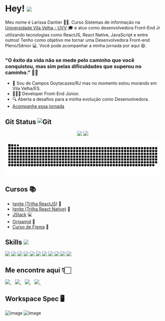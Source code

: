 # Hey! <img src = "https://raw.githubusercontent.com/MartinHeinz/MartinHeinz/master/wave.gif" width=25>

Meu nome é Larissa Dantier 🙋🏻. Curso Sistemas de informação na <a href="#" target="_blank">[Universidade Vila Velha - UVV](https://uvv.br/) 🎓</a> e atuo como desenvolvedora Front-End Jr utilizando tecnologias como ReactJS, React Native, JavaScript e entre outros! Tenho como objetivo me tornar uma Desenvolvedora Front-end Pleno/Sênior 💻. Você pode acompanhar a minha jornada por aqui 😄.

### "O êxito da vida não se mede pelo caminho que você conquistou, mas sim pelas dificuldades que superou no caminho." ✍🏻

- 📌 Sou de Campos Goytacazes/RJ mas no momento estou morando em Vila Velha/ES.
- 👩🏻‍💻 Developer Front-End Júnior.
- 🔍 Aberta a desafios para a minha evolução como Desenvolvedora.
- <a href="#" target="_blank">[Acompanhe essa jornada](https://github.com/larissadantier?tab=repositories)</a>
## Git Status <img src="https://media.giphy.com/media/W5eoZHPpUx9sapR0eu/giphy.gif" width=30 alt="Git"/>
<p align='center'>
  <a><img src="https://github-readme-stats.vercel.app/api?username=larissadantier&show_icons=true&count_private=true&theme=dark" width=350></a>
  <a><img src="https://github-readme-stats.vercel.app/api/top-langs/?username=larissadantier&layout=compact&theme=dark" width=293></a>
</p>

![Snake animation](https://github.com/larissadantier/larissadantier/blob/output/github-contribution-grid-snake.svg)

## Cursos 📚
- <a href="#" target="_blank">[Ignite (Trilha ReactJS)](https://rocketseat.com.br/ignite) 🚀</a>
- <a href="#" target="_blank">[Ignite (Trilha React Native)](https://rocketseat.com.br/ignite) 🚀</a>
- <a href="#" target="_blank">[JStack](https://jstack.com.br/) 💻</a>
- <a href="#" target="_blank">[Origamid](https://www.origamid.com) 🐺</a>
- <a href="#" target="_blank">[Curso de Figma](https://cursodefigma.com/) 🎨</a>

## Skills <img src = "https://media2.giphy.com/media/QssGEmpkyEOhBCb7e1/giphy.gif?cid=ecf05e47a0n3gi1bfqntqmob8g9aid1oyj2wr3ds3mg700bl&rid=giphy.gif" width = 22>

<a> <img width=32 src ='https://raw.githubusercontent.com/rahulbanerjee26/githubAboutMeGenerator/main/icons/html.svg'></a>
<a> <img width=32 src ='https://raw.githubusercontent.com/rahulbanerjee26/githubAboutMeGenerator/main/icons/css.svg'></a>
<a> <img width=32 src ='https://raw.githubusercontent.com/rahulbanerjee26/githubAboutMeGenerator/main/icons/reactjs.svg'></a>
<a> <img width=32 src ='https://raw.githubusercontent.com/rahulbanerjee26/githubAboutMeGenerator/main/icons/reactnative.svg'></a>
<a><img width=32 src ='https://raw.githubusercontent.com/rahulbanerjee26/githubAboutMeGenerator/main/icons/javascript.svg'></a>
<a><img width=32 src ='https://raw.githubusercontent.com/rahulbanerjee26/githubAboutMeGenerator/main/icons/typescript.svg'></a>
<a><img width=32 src ='https://raw.githubusercontent.com/rahulbanerjee26/githubAboutMeGenerator/main/icons/sass.svg'></a>
<a> <img width=32 src ='https://raw.githubusercontent.com/rahulbanerjee26/githubAboutMeGenerator/main/icons/nodejs.svg'></a>
<a> <img width=32 src ='https://raw.githubusercontent.com/rahulbanerjee26/githubAboutMeGenerator/main/icons/docker.svg'></a>
<a><img width=32 src ='https://raw.githubusercontent.com/rahulbanerjee26/githubAboutMeGenerator/main/icons/git.svg'></a>
<a><img width=32 src ='https://raw.githubusercontent.com/rahulbanerjee26/githubAboutMeGenerator/main/icons/figma.svg'></a>


## Me encontre aqui 👇🏻
<a href="https://www.linkedin.com/in/larissadantier/" target="_blank">
    <img src="https://img.shields.io/badge/linkedin-%230077B5.svg?&style=for-the-badge&logo=linkedin&logoColor=white" />
  </a>&nbsp;&nbsp;
 <a href="https://www.instagram.com/larissa.dantier/" target="_blank">
    <img src="https://img.shields.io/badge/instagram-%23E4405F.svg?&style=for-the-badge&logo=instagram&logoColor=white" />        
  </a>&nbsp;&nbsp;
 <a href="mailto:larissa_dantier@hotmail.com">
    <img src="https://img.shields.io/badge/Microsoft_Outlook-0078D4?style=for-the-badge&logo=microsoft-outlook&logoColor=white" />        
  </a>&nbsp;&nbsp;
  <a href="https://api.whatsapp.com/send?phone=5522997599571">
    <img src="https://img.shields.io/badge/WhatsApp-25D366?style=for-the-badge&logo=whatsapp&logoColor=white" />        
  </a>&nbsp;&nbsp; 

## Workspace Spec 🖥️
![image](https://img.shields.io/badge/NVIDIA-GTX1060-76B900?style=for-the-badge&logo=nvidia&logoColor=white)
![image](https://img.shields.io/badge/AMD-Ryzen_5_1600-ED1C24?style=for-the-badge&logo=amd&logoColor=white) 
